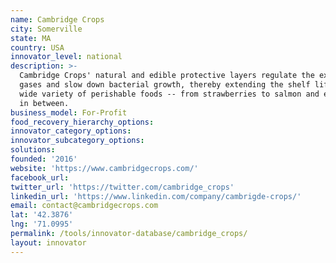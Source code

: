 ```yaml
---
name: Cambridge Crops
city: Somerville
state: MA
country: USA
innovator_level: national
description: >-
  Cambridge Crops' natural and edible protective layers regulate the exchange of
  gases and slow down bacterial growth, thereby extending the shelf life of a
  wide variety of perishable foods -- from strawberries to salmon and everything
  in between.
business_model: For-Profit
food_recovery_hierarchy_options:
innovator_category_options:
innovator_subcategory_options:
solutions:
founded: '2016'
website: 'https://www.cambridgecrops.com/'
facebook_url:
twitter_url: 'https://twitter.com/cambridge_crops'
linkedin_url: 'https://www.linkedin.com/company/cambrigde-crops/'
email: contact@cambridgecrops.com
lat: '42.3876'
lng: '71.0995'
permalink: /tools/innovator-database/cambridge_crops/
layout: innovator
---
```


